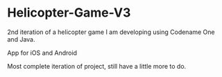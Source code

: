 # Helicopter-Game-V3

2nd iteration of a helicopter game I am developing using Codename One and Java.

App for iOS and Android

Most complete iteration of project, still have a little more to do.
